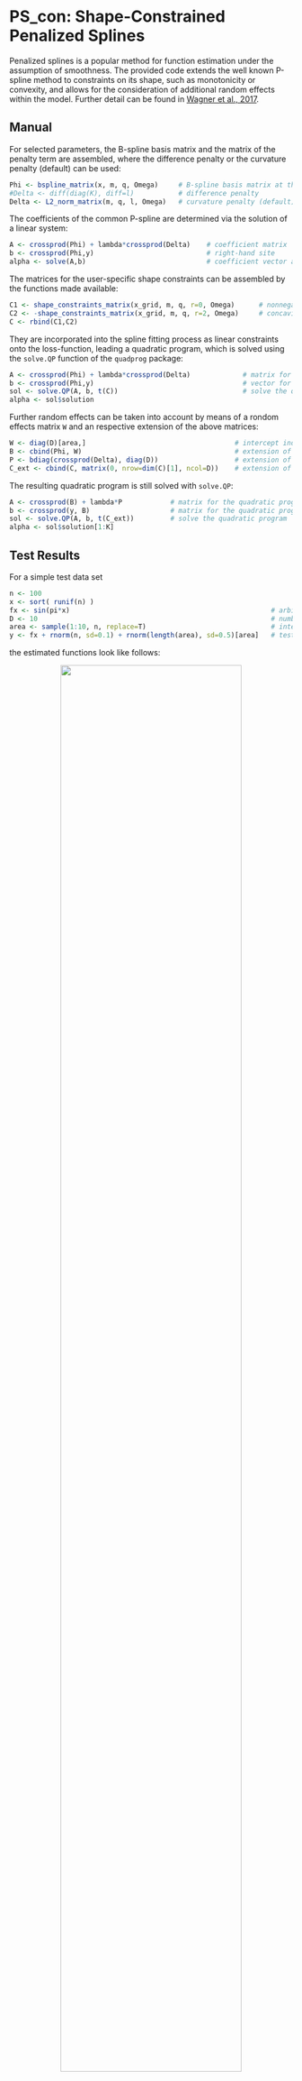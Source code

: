 # PS_con: Shape-Constrained Penalized Splines
Penalized splines is a popular method for function estimation under the assumption of smoothness.
The provided code extends the well known P-spline method to constraints on its shape, such as monotonicity or convexity, and allows for the consideration of additional random effects within the model.
Further detail can be found in [Wagner et al., 2017](https://rss.onlinelibrary.wiley.com/doi/full/10.1111/rssa.12295).

## Manual
For selected parameters, the B-spline basis matrix and the matrix of the penalty term are assembled, where the difference penalty or the curvature penalty (default) can be used:
```R
Phi <- bspline_matrix(x, m, q, Omega)     # B-spline basis matrix at the covariates
#Delta <- diff(diag(K), diff=l)           # difference penalty
Delta <- L2_norm_matrix(m, q, l, Omega)   # curvature penalty (default)
```

The coefficients of the common P-spline are determined via the solution of a linear system:
```R
A <- crossprod(Phi) + lambda*crossprod(Delta)    # coefficient matrix
b <- crossprod(Phi,y)                            # right-hand site
alpha <- solve(A,b)                              # coefficient vector as solution of the linear system
```

The matrices for the user-specific shape constraints can be assembled by the functions made available:
```R
C1 <- shape_constraints_matrix(x_grid, m, q, r=0, Omega)      # nonnegativity constraint
C2 <- -shape_constraints_matrix(x_grid, m, q, r=2, Omega)     # concavity constraint
C <- rbind(C1,C2)                                         
```

They are incorporated into the spline fitting process as linear constraints onto the loss-function, leading a quadratic program, which is solved using the `solve.QP` function of the `quadprog` package:
```R
A <- crossprod(Phi) + lambda*crossprod(Delta)             # matrix for the quadratic program 
b <- crossprod(Phi,y)                                     # vector for the quadratic program
sol <- solve.QP(A, b, t(C))                               # solve the quadratic program
alpha <- sol$solution   
```

Further random effects can be taken into account by means of a rondom effects matrix `W` and an respective extension of the above matrices:
```R
W <- diag(D)[area,]                                     # intercept indicator matrix
B <- cbind(Phi, W)                                      # extension of the basis matrix
P <- bdiag(crossprod(Delta), diag(D))                   # extension of the penaly matrix
C_ext <- cbind(C, matrix(0, nrow=dim(C)[1], ncol=D))    # extension of the shape constraint matrix
```

The resulting quadratic program is still solved with `solve.QP`:
```R
A <- crossprod(B) + lambda*P            # matrix for the quadratic program 
b <- crossprod(y, B)                    # matrix for the quadratic program 
sol <- solve.QP(A, b, t(C_ext))         # solve the quadratic program
alpha <- sol$solution[1:K]
```

## Test Results
For a simple test data set
```R
n <- 100                          
x <- sort( runif(n) )
fx <- sin(pi*x)                                                  # arbitrary test function
D <- 10                                                          # number of random intercepts
area <- sample(1:10, n, replace=T)                               # intercept indicator
y <- fx + rnorm(n, sd=0.1) + rnorm(length(area), sd=0.5)[area]   # test function + random error + area specific intercept
```
the estimated functions look like follows:
<p align="center">
  <img src="https://user-images.githubusercontent.com/46927836/58548243-38286a00-8209-11e9-8a41-98ae5b7dcb47.png" width="80%">
</p>



## Application
In [Wagner et al., 2017](https://rss.onlinelibrary.wiley.com/doi/full/10.1111/rssa.12295) the presented method is used to fit a model to observations from the German National Forest Inventory (GNFI) in order to provide relaible timber volume estimates for the several forest districts in Rhinelnad-Palatinate.
Different models have been used, such as a linear model (BHF), a traditional spline model (SLMM), a spline model with addional random intercept (SOPT), and a spline model with additional intercept on nonnegativity constraint.
The resulting model fits are
<p align="center">
  <img src="https://user-images.githubusercontent.com/46927836/58548240-378fd380-8209-11e9-89bc-4570328d19b6.png" width="70%">
</p>
and the related forest districts estimates are
<p align="center">
  <img src="https://user-images.githubusercontent.com/46927836/58548241-38286a00-8209-11e9-859f-71808a0ad47f.png" width="60%">
</p>
Further, the related MSE-estimates are
<p align="center">
  <img src="https://user-images.githubusercontent.com/46927836/58548242-38286a00-8209-11e9-8aec-e37c01efb2e8.png" width="60%">
</p>
The results show, that in this particular application, the utilization of shape-constraints and/or additional random effects provides more reliable and in the first place feasible estimates. 

